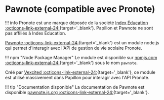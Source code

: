 # Pawnote (compatible avec Pronote)

!!! info
    Pronote est une marque déposée de la société [Index Éducation :octicons-link-external-24:](https://www.index-education.com/){target='_blank'}. Papillon et Pawnote ne sont pas affiliés à Index Éducation. 

[Pawnote :octicons-link-external-24:](https://github.com/Vexcited/Pawnote){target='_blank'} est un module node.js qui permet d'interagir avec l'API de gestion de vie scolaire Pronote.

!!! npm "Node Package Manager"
    Le module est disponible sur [npmjs.com :octicons-link-external-24:](https://www.npmjs.com/package/pawnote){target='_blank'} sous le nom `pawnote`.

Créé par [Vexcited :octicons-link-external-24:](https://github.com/Vexcited){target='_blank'}, ce module est utilisé massivement dans Papillon pour interagir avec l'API Pronote.

!!! tip "Documentation disponible"
    La documentation de Pawnote est disponible [pawnote.js.org :octicons-link-external-24:](https://pawnote.js.org){target='_blank'}.